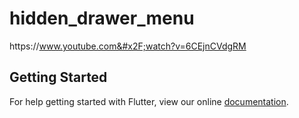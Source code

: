 # hidden_drawer_menu

https:&#x2F;&#x2F;www.youtube.com&#x2F;watch?v=6CEjnCVdgRM

## Getting Started

For help getting started with Flutter, view our online
[documentation](https://flutter.io/).
